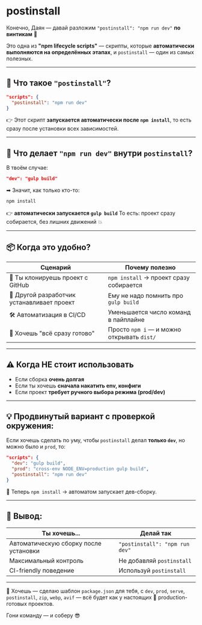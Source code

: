 # postinstall
Конечно, Даян — давай разложим `"postinstall": "npm run dev"` **по винтикам** 🧰

Это одна из **"npm lifecycle scripts"** — скрипты, которые **автоматически выполняются на определённых этапах**, и `postinstall` — один из самых полезных.

---

## 🧩 Что такое `"postinstall"`?

```json
"scripts": {
  "postinstall": "npm run dev"
}
```

👉 Этот скрипт **запускается автоматически после `npm install`**, то есть сразу после установки всех зависимостей.

---

## 🔧 Что делает `"npm run dev"` внутри `postinstall`?

В твоём случае:

```json
"dev": "gulp build"
```

➡ Значит, как только кто-то:

```bash
npm install
```

👉 **автоматически запускается `gulp build`**
То есть: проект сразу собирается, без лишних движений 💥

---

## 📦 Когда это удобно?

| Сценарий                                   | Почему полезно                             |
| ------------------------------------------ | ------------------------------------------ |
| 🔄 Ты клонируешь проект с GitHub           | `npm install` → проект сразу собирается    |
| 🤝 Другой разработчик устанавливает проект | Ему не надо помнить про `gulp build`       |
| 🛠 Автоматизация в CI/CD                   | Уменьшается число команд в пайплайне       |
| 🧪 Хочешь "всё сразу готово"               | Просто `npm i` — и можно открывать `dist/` |

---

## ⚠️ Когда НЕ стоит использовать

* Если сборка **очень долгая**
* Если ты хочешь **сначала накатить env, конфиги**
* Если проект **требует ручного выбора режима (prod/dev)**

---

## 💡 Продвинутый вариант с проверкой окружения:

Если хочешь сделать по уму, чтобы `postinstall` делал **только `dev`**, но можно было и `prod`, то:

```json
"scripts": {
  "dev": "gulp build",
  "prod": "cross-env NODE_ENV=production gulp build",
  "postinstall": "npm run dev"
}
```

💬 Теперь `npm install` → автоматом запускает дев-сборку.

---

## 🎯 Вывод:

| Ты хочешь...                          | Делай так                      |
| ------------------------------------- | ------------------------------ |
| Автоматическую сборку после установки | `"postinstall": "npm run dev"` |
| Максимальный контроль                 | Не добавляй `postinstall`      |
| CI-friendly поведение                 | Используй `postinstall`        |

---

🧠 Хочешь — сделаю шаблон `package.json` для тебя, с `dev`, `prod`, `serve`, `postinstall`, `zip`, `webp`, `avif` — всё будет как у настоящих 🚀 production-готовых проектов.

Гони команду — и соберу 😎
